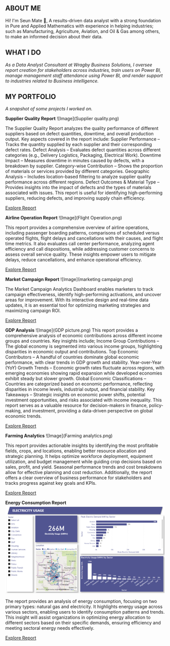 ## ABOUT ME

Hi! I'm Seun Mate 🙂, A results-driven data analyst with a strong foundation in Pure and Applied Mathematics with experience in helping industries; such as Manufacturing, Agriculture, Aviation, and Oil & Gas among others, to make an informed decision about their data.

## WHAT I DO

*As a Data Analyst Consultant at Wragby Business Solutions, I oversee report creation for stakeholders across industries, train users on Power BI, manage management staff attendance using Power BI, and render support to industries related to Business intelligence.*

## MY PORTFOLIO

*A snapshot of some projects I worked on.*

**Supplier Quality Report**
![Image](Supplier quality.png)

The Supplier Quality Report analyzes the quality performance of different suppliers based on defect quantities, downtime, and overall production output. Key aspects covered in the report include:
Supplier Performance – Tracks the quantity supplied by each supplier and their corresponding defect rates.
Defect Analysis – Evaluates defect quantities across different categories (e.g., Delivery Logistics, Packaging, Electrical Work).
Downtime Impact – Measures downtime in minutes caused by defects, with a breakdown by supplier.
Category-wise Contribution – Shows the proportion of materials or services provided by different categories.
Geographic Analysis – Includes location-based filtering to analyze supplier quality performance across different regions.
Defect Outcomes & Material Type – Provides insights into the impact of defects and the types of materials associated with issues.
This report is useful for identifying high-performing suppliers, reducing defects, and improving supply chain efficiency.

[Explore Report](https://app.powerbi.com/view?r=eyJrIjoiZjUxM2MxMGEtODFjNi00ZDAwLThiZGItZTA3YWRhYzhmN2JlIiwidCI6IjcwODU3MjViLWYwMWQtNGQwMi1hZDFjLWIxYThhNmY0NDEwNiIsImMiOjh9)

**Airline Operation Report**
![Image](Flight Operation.png)

This report provides a comprehensive overview of airline operations, including passenger boarding patterns, comparisons of scheduled versus operated flights, flight delays and cancellations with their causes, and flight time metrics. It also evaluates call center performance, analyzing agent efficiency and call dispositions, while addressing customer concerns to assess overall service quality. These insights empower users to mitigate delays, reduce cancellations, and enhance operational efficiency.

[Explore Report](https://app.powerbi.com/view?r=eyJrIjoiOWQ3MTI3M2YtNDMwNy00OWM1LTk4NDItYWQxMTYxNDU5ODAzIiwidCI6IjcwODU3MjViLWYwMWQtNGQwMi1hZDFjLWIxYThhNmY0NDEwNiIsImMiOjh9)

**Market Campaign Report**
![Image](marketing campaign.png)

The Market Campaign Analytics Dashboard enables marketers to track campaign effectiveness, identify high-performing activations, and uncover areas for improvement. With its interactive design and real-time data updates, it is an essential tool for optimizing marketing strategies and maximizing campaign ROI.

[Explore Report](https://app.fabric.microsoft.com/view?r=eyJrIjoiOWNjMTIwMTctYWVjYy00NWMyLWI2OGItMzkzNmY0ZmY2YTc3IiwidCI6IjcwODU3MjViLWYwMWQtNGQwMi1hZDFjLWIxYThhNmY0NDEwNiIsImMiOjh9)

**GDP Analysis**
![Image](GDP picture.png)
This report provides a comprehensive analysis of economic contributions across different income groups and countries. Key insights include; Income Group Contributions – The global economy is segmented into various income groups, highlighting disparities in economic output and contributions.
Top Economic Contributors – A handful of countries dominate global economic performance, with clear trends in GDP growth and stability.
Year-over-Year (YoY) Growth Trends – Economic growth rates fluctuate across regions, with emerging economies showing rapid expansion while developed economies exhibit steady but slower growth.
Global Economic Classifications – Countries are categorized based on economic performance, reflecting disparities in income levels, industrial output, and financial stability.
Key Takeaways – Strategic insights on economic power shifts, potential investment opportunities, and risks associated with income inequality.
This report serves as a valuable resource for decision-makers in finance, policy-making, and investment, providing a data-driven perspective on global economic trends.

[Explore Report](https://app.powerbi.com/view?r=eyJrIjoiNjhmMTk2MGMtZjljZi00YWQ3LTkzNTktNzZjZDc3NmM2ODVjIiwidCI6IjcwODU3MjViLWYwMWQtNGQwMi1hZDFjLWIxYThhNmY0NDEwNiIsImMiOjh9)

**Farming Analytics**
![Image](Farming analytics.png)

This report provides actionable insights by identifying the most profitable fields, crops, and locations, enabling better resource allocation and strategic planning. It helps optimize workforce deployment, equipment utilization, and budget management while guiding crop decisions based on sales, profit, and yield. Seasonal performance trends and cost breakdowns allow for effective planning and cost reduction. Additionally, the report offers a clear overview of business performance for stakeholders and tracks progress against key goals and KPIs.


[Explore Report](https://app.powerbi.com/view?r=eyJrIjoiYmQ3MDg4N2EtMWNkZS00ODMzLThlMjktNjc3YWJiYzI4ZTlmIiwidCI6IjcwODU3MjViLWYwMWQtNGQwMi1hZDFjLWIxYThhNmY0NDEwNiIsImMiOjh9)

**Energy Consumption Report**
![Image](Electricity.png.png)

The report provides an analysis of energy consumption, focusing on two primary types: natural gas and electricity. It highlights energy usage across various sectors, enabling users to identify consumption patterns and trends. This insight will assist organizations in optimizing energy allocation to different sectors based on their specific demands, ensuring efficiency and meeting sectoral energy needs effectively.

[Explore Report](https://app.powerbi.com/view?r=eyJrIjoiYzVlNzdjMWYtZTNiNC00MThmLTk0NDAtOTc2MDZmMGE0MTRmIiwidCI6IjcwODU3MjViLWYwMWQtNGQwMi1hZDFjLWIxYThhNmY0NDEwNiIsImMiOjh9)
